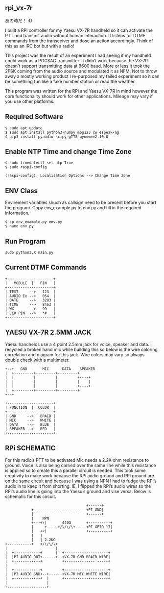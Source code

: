 ## rpi_vx-7r
あの時だ！ :D 

I built a RPi controller for my Yaesu VX-7R handheld so it can activate the PTT and transmit audio without human interaction. It listens for DTMF commands from the transceiver and dose an action accordingly. Think of this as an IRC bot but with a radio! 

This project was the result of an experiment I had seeing if my handheld could work as a POCSAG transmitter. It didn’t work because the VX-7R doesn't support transmitting data at 9600 baud. More or less it took the 2FSK coming from the audio source and modulated it as NFM. Not to throw away a mostly working product I re-purposed my failed experiment so it can be something fun like a fake number station or read the weather.

This program was written for the RPi and Yaesu VX-7R in mind however the core functionality should work for other applications. Mileage may vary if you use other platforms.

## Required Software
```
$ sudo apt update
$ sudo apt install python3-numpy mpg123 cw espeak-ng
$ pip3 install pyaudio scipy gTTS pyowm==2.10.0
```

## Enable NTP Time and change Time Zone
```
$ sudo timedatectl set-ntp True
$ sudo raspi-config 

(raspi-config): Localisation Options --> Change Time Zone
```

## ENV Class
Envirement variables shuch as callsign need to be present before you start the program. Copy env_example.py to env.py and fill in the required information. 
```
$ cp env_example.py env.py
$ nano env.py
```

## Run Program 
```
sudo python3.X main.py
```

## Current DTMF Commands
```
+---------------------+
|   MODULE  |   PIN   |
+---------------------+
| TEST     -->   123  |
| AUDIO Ex -->   054  |
| DATE     -->   3283 |
| TIME     -->   8463 |
| WX       -->   99   |
| CLR PIN  -->   *#   |  
+---------------------+
```

## YAESU VX-7R 2.5MM JACK
 Yaesu handhelds use a 4 point 2.5mm jack for voice, speaker and data. I recycled a broken hand mic while building this so below is the wire coloring correlation and diagram for this jack. Wire colors may vary so always double check with a multimeter.                               

```
+--+   GND       MIC      DATA    SPEAKER
|  +---------+---------+---------+       
|  |         |         |         +----+	 
|  |         |         |         |    |	 
|  |         |         |         +----+  
|  +---------+---------+---------+       
+--+                                     

+---------------------+
| FUNCTION  |  COLOR  |
+---------------------+
| GND     -->   BRAID |
| MIC     -->   WHITE |
| DATA    -->   BLUE  |
| SPEAKER -->   RED   |
+---------------------+
```

## RPi SCHEMATIC                       
For this radio’s PTT to be activated Mic needs a 2.2K ohm resistance to ground. Voice is also being carried over the same line while this resistance is applied so to create this a parallel circuit is needed. This took some creativity to make work because the RPi audio ground and RPi ground are on the same circuit and because I was using a NPN I had to fudge the RPi’s audio in to keep it from shorting. IE, I flipped the RPi’s audio wires so the RPi’s audio line is going into the Yaesu’s ground and vise versa. Below is schematic for this circuit.    

```
                                     +------+    
            +------------------------+PI GND|    
            |                        +------+    
            |    NPN                             
            +---+\|       440Ω       +----------+
            |     +-----+/\/\/\+-----+PI GPIO 17|
            |   +<|                  +----------+
            |   |                                
            |   | 2.2KΩ                          
+-----------+   +/\/\/\+                         
|                      |                         
|  +------------+      |  +--------------------+ 
|  |PI AUDIO OUT+------+--+VX-7R GND BRAID WIRE| 
|  +------------+         +-------------- -----+ 
|                                                
|  +------------+         +--------------------+ 
|  |PI AUDIO GND+--+------+VX-7R MIC WHITE WIRE| 
|  +------------+  |      +--------------------+ 
|                  |                             
+------------------+                             
```
